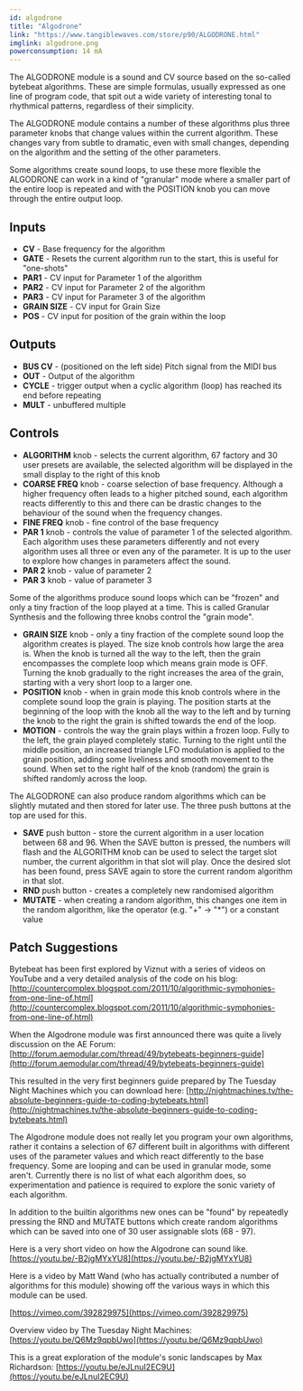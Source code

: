 ```yaml
---
id: algodrone
title: "Algodrone"
link: "https://www.tangiblewaves.com/store/p90/ALGODRONE.html"
imglink: algodrone.png
powerconsumption: 14 mA
---
```


The ALGODRONE module is a sound and CV source based on the so-called bytebeat algorithms. These are simple formulas, usually expressed as one line of program code, that spit out a wide variety of interesting tonal to rhythmical patterns, regardless of their simplicity.

The ALGODRONE module contains a number of these algorithms plus three parameter knobs that change values within the current algorithm. These changes vary from subtle to dramatic, even with small changes, depending on the algorithm and the setting of the other parameters.

Some algorithms create sound loops, to use these more flexible the ALGODRONE can work in a kind of "granular" mode where a smaller part of the entire loop is repeated and with the POSITION knob you can move through the entire output loop.

## Inputs

*   **CV** - Base frequency for the algorithm
*   **GATE** - Resets the current algorithm run to the start, this is useful for "one-shots"
*   **PAR1** - CV input for Parameter 1 of the algorithm
*   **PAR2** - CV input for Parameter 2 of the algorithm
*   **PAR3** - CV input for Parameter 3 of the algorithm
*   **GRAIN SIZE** - CV input for Grain Size
*   **POS** - CV input for position of the grain within the loop

## Outputs

*   **BUS CV** - (positioned on the left side) Pitch signal from the MIDI bus
*   **OUT** - Output of the algorithm
*   **CYCLE** - trigger output when a cyclic algorithm (loop) has reached its end before repeating
*   **MULT** - unbuffered multiple

## Controls

*   **ALGORITHM** knob - selects the current algorithm, 67 factory and 30 user presets are available, the selected algorithm will be displayed in the small display to the right of this knob
*   **COARSE FREQ** knob - coarse selection of base frequency. Although a higher frequency often leads to a higher pitched sound, each algorithm reacts differently to this and there can be drastic changes to the behaviour of the sound when the frequency changes.
*   **FINE FREQ** knob - fine control of the base frequency
*   **PAR 1** knob - controls the value of parameter 1 of the selected algorithm. Each algorithm uses these parameters differently and not every algorithm uses all three or even any of the parameter. It is up to the user to explore how changes in parameters affect the sound.
*   **PAR 2** knob - value of parameter 2
*   **PAR 3** knob - value of parameter 3

Some of the algorithms produce sound loops which can be "frozen" and only a tiny fraction of the loop played at a time. This is called Granular Synthesis and the following three knobs control the "grain mode".

*   **GRAIN SIZE** knob - only a tiny fraction of the complete sound loop the algorithm creates is played. The size knob controls how large the area is. When the knob is turned all the way to the left, then the grain encompasses the complete loop which means grain mode is OFF. Turning the knob gradually to the right increases the area of the grain, starting with a very short loop to a larger one.
*   **POSITION** knob - when in grain mode this knob controls where in the complete sound loop the grain is playing. The position starts at the beginning of the loop with the knob all the way to the left and by turning the knob to the right the grain is shifted towards the end of the loop.
*   **MOTION** - controls the way the grain plays within a frozen loop. Fully to the left, the grain played completely static. Turning to the right until the middle position, an increased triangle LFO modulation is applied to the grain position, adding some liveliness and smooth movement to the sound. When set to the right half of the knob (random) the grain is shifted randomly across the loop.

The ALGODRONE can also produce random algorithms which can be slightly mutated and then stored for later use. The three push buttons at the top are used for this.

*   **SAVE** push button - store the current algorithm in a user location between 68 and 96. When the SAVE button is pressed, the numbers will flash and the ALGORITHM knob can be used to select the target slot number, the current algorithm in that slot will play. Once the desired slot has been found, press SAVE again to store the current random algorithm in that slot.
*   **RND** push button - creates a completely new randomised algorithm
*   **MUTATE** - when creating a random algorithm, this changes one item in the random algorithm, like the operator (e.g. "+" -> "\*") or a constant value

## Patch Suggestions

Bytebeat has been first explored by Viznut with a series of videos on YouTube and a very detailed analysis of the code on his blog: [http://countercomplex.blogspot.com/2011/10/algorithmic-symphonies-from-one-line-of.html](http://countercomplex.blogspot.com/2011/10/algorithmic-symphonies-from-one-line-of.html)

When the Algodrone module was first announced there was quite a lively discussion on the AE Forum: [http://forum.aemodular.com/thread/49/bytebeats-beginners-guide](http://forum.aemodular.com/thread/49/bytebeats-beginners-guide)

This resulted in the very first beginners guide prepared by The Tuesday Night Machines which you can download here: [http://nightmachines.tv/the-absolute-beginners-guide-to-coding-bytebeats.html](http://nightmachines.tv/the-absolute-beginners-guide-to-coding-bytebeats.html)

The Algodrone module does not really let you program your own algorithms, rather it contains a selection of 67 different built in algorithms with different uses of the parameter values and which react differently to the base frequency. Some are looping and can be used in granular mode, some aren't. Currently there is no list of what each algorithm does, so experimentation and patience is required to explore the sonic variety of each algorithm.

In addition to the builtin algorithms new ones can be "found" by repeatedly pressing the RND and MUTATE buttons which create random algorithms which can be saved into one of 30 user assignable slots (68 - 97).

Here is a very short video on how the Algodrone can sound like. [https://youtu.be/-B2jgMYxYU8](https://youtu.be/-B2jgMYxYU8)

Here is a video by Matt Wand (who has actually contributed a number of algorithms for this module) showing off the various ways in which this module can be used.

[https://vimeo.com/392829975](https://vimeo.com/392829975)

Overview video by The Tuesday Night Machines: [https://youtu.be/Q6Mz9qpbUwo](https://youtu.be/Q6Mz9qpbUwo)

This is a great exploration of the module's sonic landscapes by Max Richardson: [https://youtu.be/eJLnuI2EC9U](https://youtu.be/eJLnuI2EC9U)

